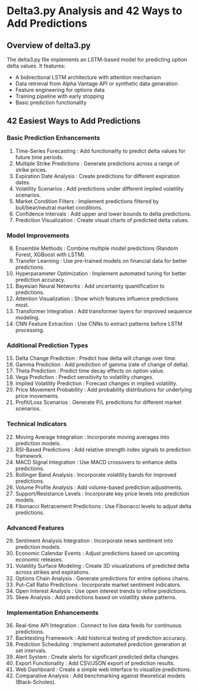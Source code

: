 # Delta3.py Analysis and 42 Ways to Add Predictions 
 ## Overview of delta3.py 
 The delta3.py file implements an LSTM-based model for predicting option delta values. It features: 
 
 - A bidirectional LSTM architecture with attention mechanism 
 - Data retrieval from Alpha Vantage API or synthetic data generation 
 - Feature engineering for options data 
 - Training pipeline with early stopping 
 - Basic prediction functionality 
 ## 42 Easiest Ways to Add Predictions 
 ### Basic Prediction Enhancements 
 1. Time-Series Forecasting : Add functionality to predict delta values for future time periods. 
 2. Multiple Strike Predictions : Generate predictions across a range of strike prices. 
 3. Expiration Date Analysis : Create predictions for different expiration dates. 
 4. Volatility Scenarios : Add predictions under different implied volatility scenarios. 
 5. Market Condition Filters : Implement predictions filtered by bull/bear/neutral market conditions. 
 6. Confidence Intervals : Add upper and lower bounds to delta predictions. 
 7. Prediction Visualization : Create visual charts of predicted delta values. 
 ### Model Improvements 
 8. Ensemble Methods : Combine multiple model predictions (Random Forest, XGBoost with LSTM). 
 9. Transfer Learning : Use pre-trained models on financial data for better predictions. 
 10. Hyperparameter Optimization : Implement automated tuning for better prediction accuracy. 
 11. Bayesian Neural Networks : Add uncertainty quantification to predictions. 
 12. Attention Visualization : Show which features influence predictions most. 
 13. Transformer Integration : Add transformer layers for improved sequence modeling. 
 14. CNN Feature Extraction : Use CNNs to extract patterns before LSTM processing. 
 ### Additional Prediction Types 
 15. Delta Change Prediction : Predict how delta will change over time. 
 16. Gamma Prediction : Add prediction of gamma (rate of change of delta). 
 17. Theta Prediction : Predict time decay effects on option value. 
 18. Vega Prediction : Predict sensitivity to volatility changes. 
 19. Implied Volatility Prediction : Forecast changes in implied volatility. 
 20. Price Movement Probability : Add probability distributions for underlying price movements. 
 21. Profit/Loss Scenarios : Generate P/L predictions for different market scenarios. 
 ### Technical Indicators 
 22. Moving Average Integration : Incorporate moving averages into prediction models. 
 23. RSI-Based Predictions : Add relative strength index signals to prediction framework. 
 24. MACD Signal Integration : Use MACD crossovers to enhance delta predictions. 
 25. Bollinger Band Analysis : Incorporate volatility bands for improved predictions. 
 26. Volume Profile Analysis : Add volume-based prediction adjustments. 
 27. Support/Resistance Levels : Incorporate key price levels into prediction models. 
 28. Fibonacci Retracement Predictions : Use Fibonacci levels to adjust delta predictions. 
 ### Advanced Features 
 29. Sentiment Analysis Integration : Incorporate news sentiment into prediction models. 
 30. Economic Calendar Events : Adjust predictions based on upcoming economic releases. 
 31. Volatility Surface Modeling : Create 3D visualizations of predicted delta across strikes and expirations. 
 32. Options Chain Analysis : Generate predictions for entire options chains. 
 33. Put-Call Ratio Predictions : Incorporate market sentiment indicators. 
 34. Open Interest Analysis : Use open interest trends to refine predictions. 
 35. Skew Analysis : Add predictions based on volatility skew patterns. 
 ### Implementation Enhancements 
 36. Real-time API Integration : Connect to live data feeds for continuous predictions. 
 37. Backtesting Framework : Add historical testing of prediction accuracy. 
 38. Prediction Scheduling : Implement automated prediction generation at set intervals. 
 39. Alert System : Create alerts for significant predicted delta changes. 
 40. Export Functionality : Add CSV/JSON export of prediction results. 
 41. Web Dashboard : Create a simple web interface to visualize predictions. 
 42. Comparative Analysis : Add benchmarking against theoretical models (Black-Scholes).